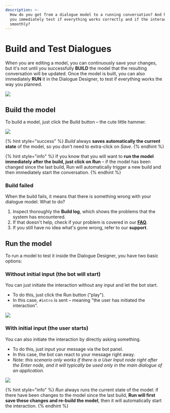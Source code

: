 ```yaml
---
description: >-
  How do you get from a dialogue model to a running conversation? And how can
  you immediately test if everything works correctly and if the interaction runs
  smoothly?
---
```


# Build and Test Dialogues

When you are editing a model, you can continuously save your changes, but it's not until you successfully **BUILD** the model that the resulting conversation will be updated. Once the model is built, you can also immediately **RUN** it in the Dialogue Designer, to test if everything works the way you planned.

![](../../.gitbook/assets/build.gif)

## Build the model

To build a model, just click the Build button – the cute little hammer.

![](<../../.gitbook/assets/image (67).png>)

{% hint style="success" %}
_Build_ always **saves automatically the current state** of the model, so you don't need to extra-click on _Save_.
{% endhint %}

{% hint style="info" %}
If you know that you will want to **run the model immediately after the build, just click on Run** – if the model has been changed since the last build, Run will automatically trigger a new build and then immediately start the conversation.
{% endhint %}

### Build failed

When the build fails, it means that there is something wrong with your dialogue model. What to do?

1. Inspect thoroughly the **Build log**, which shows the problems that the system has encountered.
2. If that doesn't help, check if your problem is covered in our [**FAQ**](broken-reference).
3. If you still have no idea what's gone wrong, refer to our **support**.

## Run the model

To run a model to test it inside the Dialogue Designer, you have two basic options:

### **Without initial input (the bot will start)**

You can just initiate the interaction without any input and let the bot start.

* To do this, just click the Run button ("play").
* In this case, `#intro` is sent – meaning "the user has initiated the interaction".

![](../../.gitbook/assets/intro.gif)

### With initial input (the user starts)

You can also initiate the interaction by directly asking something.

* To do this, just input your message via the bot panel.
* In this case, the bot can react to your message right away.
* _Note: this scenario only works if there is a User Input node right after the Enter node, and it will typically be used only in the main dialogue of an application._

![](../../.gitbook/assets/intro2.gif)

{% hint style="info" %}
_Run_ always runs the current state of the model: if there have been changes to the model since the last build, **Run will first save these changes and re-build the model**, then it will automatically start the interaction.
{% endhint %}
